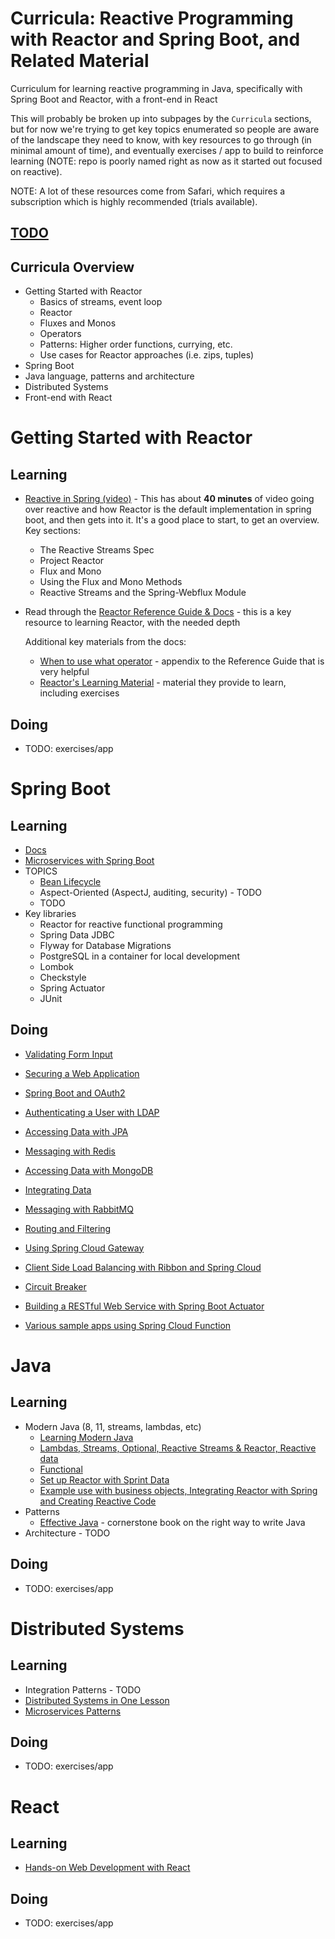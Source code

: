 # Curricula: Reactive Programming with Reactor and Spring Boot, and Related Material

Curriculum for learning reactive programming in Java, specifically with Spring Boot and Reactor, with a front-end in React

This will probably be broken up into subpages by the `Curricula` sections, but for now we're trying to get key topics enumerated so people are aware of the landscape they need to know, with key resources to go through (in minimal amount of time), and eventually exercises / app to build to reinforce learning (NOTE: repo is poorly named right as now as it started out focused on reactive).

NOTE: A lot of these resources come from Safari, which requires a subscription which is highly recommended (trials available).

## [TODO](todo.md)

## Curricula Overview

* Getting Started with Reactor
  * Basics of streams, event loop
  * Reactor
  * Fluxes and Monos
  * Operators
  * Patterns: Higher order functions, currying, etc.
  * Use cases for Reactor approaches (i.e. zips, tuples)
* Spring Boot
* Java language, patterns and architecture
* Distributed Systems
* Front-end with React

# Getting Started with Reactor

## Learning 

- [Reactive in Spring (video)](https://learning.oreilly.com/videos/reactive-spring/9781492025733/9781492025733-video317125) - This has about **40 minutes** of video going over reactive and how Reactor is the default implementation in spring boot, and then gets into it. It's a good place to start, to get an overview. Key sections: 
  - The Reactive Streams Spec
  - Project Reactor
  - Flux and Mono
  - Using the Flux and Mono Methods
  - Reactive Streams and the Spring-Webflux Module

- Read through the [Reactor Reference Guide & Docs](https://projectreactor.io/docs/core/release/reference/) - this is a key resource to learning Reactor, with the needed depth
  
  Additional key materials from the docs:
  - [When to use what operator](https://projectreactor.io/docs/core/release/reference/index.html#which-operator) - appendix to the Reference Guide that is very helpful
  - [Reactor's Learning Material](https://projectreactor.io/learn) - material they provide to learn, including exercises

## Doing

- TODO: exercises/app

# Spring Boot

## Learning

- [Docs](https://spring.io/guides/gs/spring-boot/)
- [Microservices with Spring Boot](https://learning.oreilly.com/videos/building-microservices-with/9780134678658?autoplay=false)
- TOPICS
    - [Bean Lifecycle](https://learning.oreilly.com/videos/spring-5-0-project/9781787284210/9781787284210-video2_1)
    - Aspect-Oriented (AspectJ, auditing, security) - TODO
    - TODO
- Key libraries
    - Reactor for reactive functional programming
    - Spring Data JDBC
    - Flyway for Database Migrations
    - PostgreSQL in a container for local development
    - Lombok
    - Checkstyle
    - Spring Actuator
    - JUnit

## Doing

* [Validating Form Input](https://spring.io/guides/gs/validating-form-input/)
* [Securing a Web Application](https://spring.io/guides/gs/securing-web/)
* [Spring Boot and OAuth2](https://spring.io/guides/tutorials/spring-boot-oauth2/)
* [Authenticating a User with LDAP](https://spring.io/guides/gs/authenticating-ldap/)
* [Accessing Data with JPA](https://spring.io/guides/gs/accessing-data-jpa/)
* [Messaging with Redis](https://spring.io/guides/gs/messaging-redis/)
* [Accessing Data with MongoDB](https://spring.io/guides/gs/accessing-data-mongodb/)
* [Integrating Data](https://spring.io/guides/gs/integration/)
* [Messaging with RabbitMQ](https://spring.io/guides/gs/messaging-rabbitmq/)
* [Routing and Filtering](https://spring.io/guides/gs/routing-and-filtering/)
* [Using Spring Cloud Gateway](https://github.com/spring-cloud-samples/spring-cloud-gateway-sample)
* [Client Side Load Balancing with Ribbon and Spring Cloud](https://spring.io/guides/gs/client-side-load-balancing/)
* [Circuit Breaker](https://spring.io/guides/gs/circuit-breaker/)
* [Building a RESTful Web Service with Spring Boot Actuator](https://spring.io/guides/gs/actuator-service/)

* [Various sample apps using Spring Cloud Function](https://github.com/spring-cloud/spring-cloud-function/tree/master/spring-cloud-function-samples)



# Java

## Learning 

- Modern Java (8, 11, streams, lambdas, etc)
    - [Learning Modern Java](https://learning.oreilly.com/videos/learning-modern-java/9780134383613?autoplay=false)
    - [Lambdas, Streams, Optional, Reactive Streams & Reactor, Reactive data](https://learning.oreilly.com/videos/reactive-spring/9781492025733/9781492025733-video317119)
    - [Functional](https://learning.oreilly.com/videos/functional-programming-for/9780134778235?autoplay=false)
    - [Set up Reactor with Sprint Data](https://spring.io/blog/2016/11/28/going-reactive-with-spring-data)
    - [Example use with business objects, Integrating Reactor with Spring and Creating Reactive Code](https://learning.oreilly.com/videos/spring-5-0-project/9781787284210/9781787284210-video5_1)
- Patterns
  - [Effective Java](https://learning.oreilly.com/library/view/effective-java-2nd/9780137150021/) - cornerstone book on the right way to write Java
- Architecture - TODO

## Doing

- TODO: exercises/app

# Distributed Systems

## Learning

- Integration Patterns - TODO
- [Distributed Systems in One Lesson](https://learning.oreilly.com/videos/distributed-systems-in/9781491924914?autoplay=false)
- [Microservices Patterns](https://learning.oreilly.com/library/view/microservices-patterns/9781617294549/)

## Doing

- TODO: exercises/app

# React

## Learning

- [Hands-on Web Development with React](https://learning.oreilly.com/videos/hands-on-web-development/9781789343915?autoplay=false)

## Doing

- TODO: exercises/app

